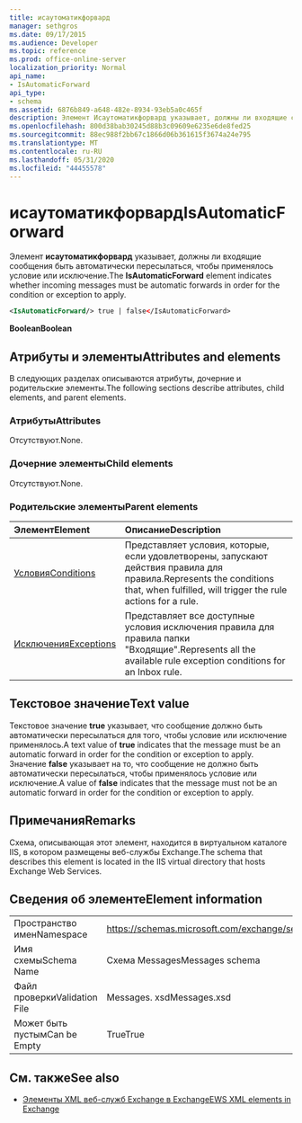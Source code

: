 ```yaml
---
title: исаутоматикфорвард
manager: sethgros
ms.date: 09/17/2015
ms.audience: Developer
ms.topic: reference
ms.prod: office-online-server
localization_priority: Normal
api_name:
- IsAutomaticForward
api_type:
- schema
ms.assetid: 6876b849-a648-482e-8934-93eb5a0c465f
description: Элемент Исаутоматикфорвард указывает, должны ли входящие сообщения быть автоматически пересылаться, чтобы применялось условие или исключение.
ms.openlocfilehash: 800d38bab30245d88b3c09609e6235e6de8fed25
ms.sourcegitcommit: 88ec988f2bb67c1866d06b361615f3674a24e795
ms.translationtype: MT
ms.contentlocale: ru-RU
ms.lasthandoff: 05/31/2020
ms.locfileid: "44455578"
---
```

# <a name="isautomaticforward"></a><span data-ttu-id="124d1-103">исаутоматикфорвард</span><span class="sxs-lookup"><span data-stu-id="124d1-103">IsAutomaticForward</span></span>

<span data-ttu-id="124d1-104">Элемент **исаутоматикфорвард** указывает, должны ли входящие сообщения быть автоматически пересылаться, чтобы применялось условие или исключение.</span><span class="sxs-lookup"><span data-stu-id="124d1-104">The **IsAutomaticForward** element indicates whether incoming messages must be automatic forwards in order for the condition or exception to apply.</span></span> 
  
```XML
<IsAutomaticForward/> true | false</IsAutomaticForward>
```

 <span data-ttu-id="124d1-105">**Boolean**</span><span class="sxs-lookup"><span data-stu-id="124d1-105">**Boolean**</span></span>
## <a name="attributes-and-elements"></a><span data-ttu-id="124d1-106">Атрибуты и элементы</span><span class="sxs-lookup"><span data-stu-id="124d1-106">Attributes and elements</span></span>

<span data-ttu-id="124d1-107">В следующих разделах описываются атрибуты, дочерние и родительские элементы.</span><span class="sxs-lookup"><span data-stu-id="124d1-107">The following sections describe attributes, child elements, and parent elements.</span></span>
  
### <a name="attributes"></a><span data-ttu-id="124d1-108">Атрибуты</span><span class="sxs-lookup"><span data-stu-id="124d1-108">Attributes</span></span>

<span data-ttu-id="124d1-109">Отсутствуют.</span><span class="sxs-lookup"><span data-stu-id="124d1-109">None.</span></span>
  
### <a name="child-elements"></a><span data-ttu-id="124d1-110">Дочерние элементы</span><span class="sxs-lookup"><span data-stu-id="124d1-110">Child elements</span></span>

<span data-ttu-id="124d1-111">Отсутствуют.</span><span class="sxs-lookup"><span data-stu-id="124d1-111">None.</span></span>
  
### <a name="parent-elements"></a><span data-ttu-id="124d1-112">Родительские элементы</span><span class="sxs-lookup"><span data-stu-id="124d1-112">Parent elements</span></span>

|<span data-ttu-id="124d1-113">**Элемент**</span><span class="sxs-lookup"><span data-stu-id="124d1-113">**Element**</span></span>|<span data-ttu-id="124d1-114">**Описание**</span><span class="sxs-lookup"><span data-stu-id="124d1-114">**Description**</span></span>|
|:-----|:-----|
|[<span data-ttu-id="124d1-115">Условия</span><span class="sxs-lookup"><span data-stu-id="124d1-115">Conditions</span></span>](conditions.md) <br/> |<span data-ttu-id="124d1-116">Представляет условия, которые, если удовлетворены, запускают действия правила для правила.</span><span class="sxs-lookup"><span data-stu-id="124d1-116">Represents the conditions that, when fulfilled, will trigger the rule actions for a rule.</span></span>  <br/> |
|[<span data-ttu-id="124d1-117">Исключения</span><span class="sxs-lookup"><span data-stu-id="124d1-117">Exceptions</span></span>](exceptions.md) <br/> |<span data-ttu-id="124d1-118">Представляет все доступные условия исключения правила для правила папки "Входящие".</span><span class="sxs-lookup"><span data-stu-id="124d1-118">Represents all the available rule exception conditions for an Inbox rule.</span></span>  <br/> |
   
## <a name="text-value"></a><span data-ttu-id="124d1-119">Текстовое значение</span><span class="sxs-lookup"><span data-stu-id="124d1-119">Text value</span></span>

<span data-ttu-id="124d1-120">Текстовое значение **true** указывает, что сообщение должно быть автоматически пересылаться для того, чтобы условие или исключение применялось.</span><span class="sxs-lookup"><span data-stu-id="124d1-120">A text value of **true** indicates that the message must be an automatic forward in order for the condition or exception to apply.</span></span> <span data-ttu-id="124d1-121">Значение **false** указывает на то, что сообщение не должно быть автоматически пересылаться, чтобы применялось условие или исключение.</span><span class="sxs-lookup"><span data-stu-id="124d1-121">A value of **false** indicates that the message must not be an automatic forward in order for the condition or exception to apply.</span></span> 
  
## <a name="remarks"></a><span data-ttu-id="124d1-122">Примечания</span><span class="sxs-lookup"><span data-stu-id="124d1-122">Remarks</span></span>

<span data-ttu-id="124d1-123">Схема, описывающая этот элемент, находится в виртуальном каталоге IIS, в котором размещены веб-службы Exchange.</span><span class="sxs-lookup"><span data-stu-id="124d1-123">The schema that describes this element is located in the IIS virtual directory that hosts Exchange Web Services.</span></span>
  
## <a name="element-information"></a><span data-ttu-id="124d1-124">Сведения об элементе</span><span class="sxs-lookup"><span data-stu-id="124d1-124">Element information</span></span>

|||
|:-----|:-----|
|<span data-ttu-id="124d1-125">Пространство имен</span><span class="sxs-lookup"><span data-stu-id="124d1-125">Namespace</span></span>  <br/> |https://schemas.microsoft.com/exchange/services/2006/messages  <br/> |
|<span data-ttu-id="124d1-126">Имя схемы</span><span class="sxs-lookup"><span data-stu-id="124d1-126">Schema Name</span></span>  <br/> |<span data-ttu-id="124d1-127">Схема Messages</span><span class="sxs-lookup"><span data-stu-id="124d1-127">Messages schema</span></span>  <br/> |
|<span data-ttu-id="124d1-128">Файл проверки</span><span class="sxs-lookup"><span data-stu-id="124d1-128">Validation File</span></span>  <br/> |<span data-ttu-id="124d1-129">Messages. xsd</span><span class="sxs-lookup"><span data-stu-id="124d1-129">Messages.xsd</span></span>  <br/> |
|<span data-ttu-id="124d1-130">Может быть пустым</span><span class="sxs-lookup"><span data-stu-id="124d1-130">Can be Empty</span></span>  <br/> |<span data-ttu-id="124d1-131">True</span><span class="sxs-lookup"><span data-stu-id="124d1-131">True</span></span>  <br/> |
   
## <a name="see-also"></a><span data-ttu-id="124d1-132">См. также</span><span class="sxs-lookup"><span data-stu-id="124d1-132">See also</span></span>



- [<span data-ttu-id="124d1-133">Элементы XML веб-служб Exchange в Exchange</span><span class="sxs-lookup"><span data-stu-id="124d1-133">EWS XML elements in Exchange</span></span>](ews-xml-elements-in-exchange.md)

